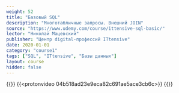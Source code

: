 ```yaml
---
weight: 52
title: "Базовый SQL"
description: "Многотабличные запросы. Внешний JOIN"
source: "https://www.udemy.com/course/ittensive-sql-basic/"
lector: "Николай Мацевский"
publisher: "Центр digital-профессий ITtensive"
date: 2020-01-01
category: "course1"
tags: ["SQL", "ITtensive", "Базы данных"]
layout: course
hidden: false
---
```

{{<players>}}
    {{<protonvideo 04b518ad23e9eca82c691ae5ace3cb6c>}}
{{</players>}}